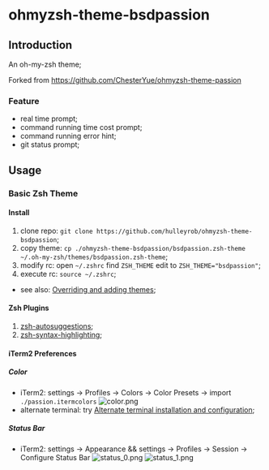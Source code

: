 # ohmyzsh-theme-bsdpassion

## Introduction

An oh-my-zsh theme;

Forked from https://github.com/ChesterYue/ohmyzsh-theme-passion

### Feature

* real time prompt;
* command running time cost prompt;
* command running error hint;
* git status prompt;

## Usage

### Basic Zsh Theme

#### Install

1. clone repo: ```git clone https://github.com/hulleyrob/ohmyzsh-theme-bsdpassion```;
2. copy theme: ```cp ./ohmyzsh-theme-bsdpassion/bsdpassion.zsh-theme ~/.oh-my-zsh/themes/bsdpassion.zsh-theme```;
3. modify rc: open ```~/.zshrc``` find ```ZSH_THEME``` edit to ```ZSH_THEME="bsdpassion"```;
4. execute rc: ```source ~/.zshrc```;

* see also: [Overriding and adding themes](https://github.com/ohmyzsh/ohmyzsh/wiki/Customization#overriding-and-adding-themes);

#### Zsh Plugins

1. [zsh-autosuggestions](https://github.com/zsh-users/zsh-autosuggestions);
2. [zsh-syntax-highlighting](https://github.com/zsh-users/zsh-syntax-highlighting);

#### iTerm2 Preferences

##### Color

<!-- cspell:disable-next-line -->
* iTerm2: settings -> Profiles -> Colors -> Color Presets -> import ```./passion.itermcolors``` ![color.png](./image/color.png)
* alternate terminal: try [Alternate terminal installation and configuration](https://iterm2colorschemes.com/);

##### Status Bar

* iTerm2: settings -> Appearance && settings -> Profiles -> Session -> Configure Status Bar ![status_0.png](./image/status_0.png) ![status_1.png](./image/status_1.png)

</details> <!-- markdownlint-disable-line -->
